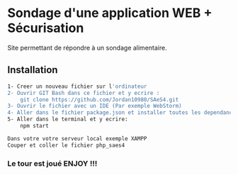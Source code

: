 
# Sondage d'une application WEB + Sécurisation

Site permettant de répondre à un sondage alimentaire.


## Installation


```bash
1- Creer un nouveau fichier sur l'ordinateur
2- Ouvrir GIT Bash dans ce fichier et y ecrire : 
    git clone https://github.com/Jordan10980/SAeS4.git
3- Ouvrir le fichier avec un IDE (Par exemple WebStorm)
4- Aller dans le fichier package.json et installer toutes les dependances en cliquant sur le bouton que l'IDE propose
5- Aller dans le terminal et y ecrire:
    npm start
```
    
```bash
Dans votre votre serveur local exemple XAMPP
Couper et coller le fichier php_saes4
```

### Le tour est joué ENJOY !!!



